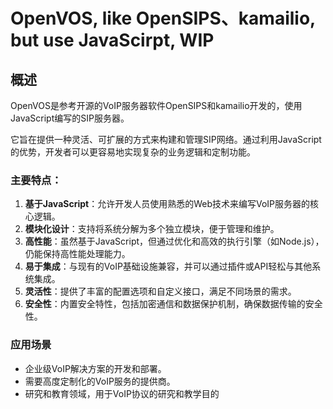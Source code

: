 # OpenVOS, like OpenSIPS、kamailio, but use JavaScirpt, WIP

## 概述

OpenVOS是参考开源的VoIP服务器软件OpenSIPS和kamailio开发的，使用JavaScript编写的SIP服务器。

它旨在提供一种灵活、可扩展的方式来构建和管理SIP网络。通过利用JavaScript的优势，开发者可以更容易地实现复杂的业务逻辑和定制功能。

### 主要特点：

1. **基于JavaScript**：允许开发人员使用熟悉的Web技术来编写VoIP服务器的核心逻辑。
2. **模块化设计**：支持将系统分解为多个独立模块，便于管理和维护。
3. **高性能**：虽然基于JavaScript，但通过优化和高效的执行引擎（如Node.js），仍能保持高性能处理能力。
4. **易于集成**：与现有的VoIP基础设施兼容，并可以通过插件或API轻松与其他系统集成。
5. **灵活性**：提供了丰富的配置选项和自定义接口，满足不同场景的需求。
6. **安全性**：内置安全特性，包括加密通信和数据保护机制，确保数据传输的安全性。

### 应用场景

- 企业级VoIP解决方案的开发和部署。
- 需要高度定制化的VoIP服务的提供商。
- 研究和教育领域，用于VoIP协议的研究和教学目的